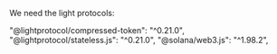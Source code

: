 We need the light protocols:

"@lightprotocol/compressed-token": "^0.21.0",
    "@lightprotocol/stateless.js": "^0.21.0",
    "@solana/web3.js": "^1.98.2",
